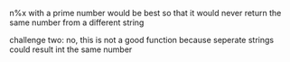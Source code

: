 n%x with a prime number would be best so that it would never return the same number from a different string

challenge two: no, this is not a good function because seperate strings could result int the same number
